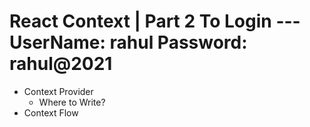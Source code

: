 # React Context | Part 2  To Login --- UserName: rahul  Password: rahul@2021

- Context Provider
  - Where to Write?
- Context Flow
